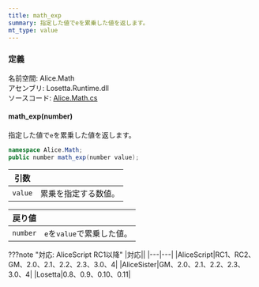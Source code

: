 ```yaml
---
title: math_exp
summary: 指定した値でeを累乗した値を返します。
mt_type: value
---
```


### 定義
名前空間: Alice.Math<br/>
アセンブリ: Losetta.Runtime.dll<br/>
ソースコード: [Alice.Math.cs](https://github.com/WSOFT-Project/Losetta/blob/master/Losetta.Runtime/Alice.Math.cs)

#### math_exp(number)

指定した値で`e`を累乗した値を返します。

```cs title="AliceScript"
namespace Alice.Math;
public number math_exp(number value);
```

|引数| |
|-|-|
|`value`|累乗を指定する数値。|

|戻り値| |
|-|-|
|`number`|`e`を`value`で累乗した値。|

???note "対応: AliceScript RC1以降"
    |対応||
    |---|---|
    |AliceScript|RC1、RC2、GM、2.0、2.1、2.2、2.3、3.0、4|
    |AliceSister|GM、2.0、2.1、2.2、2.3、3.0、4|
    |Losetta|0.8、0.9、0.10、0.11|
